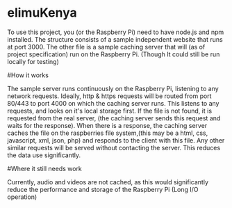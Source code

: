 # elimuKenya

To use this project, you (or the Raspberry Pi) need to have node.js and npm installed. The structure consists of a sample independent website that runs at port 3000. The other file is a sample caching server that will (as of project specification) run on the Raspberry Pi. (Though It could still be run locally for testing)

#How it works

The sample server runs continuously on the Raspberry Pi, listening to any network requests. Ideally, http & https requests will be routed from port 80/443 to port 4000 on which the caching server runs. This listens to any requests, and looks on it's local storage first. If the file is not found, it is requested from the real server, (the caching server sends this request and waits for the response). When there is a response, the caching server caches the file on the raspberries file system,(this may be a html, css, javascript, xml, json, php) and responds to the client with this file. Any other similar requests will be served without contacting the server. This reduces the data use significantly.

#Where it still needs work

Currently, audio and videos are not cached, as this would significantly reduce the performance and storage of the Raspberry Pi (Long I/O operation)
